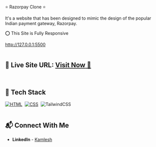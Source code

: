 ⭐ Razorpay Clone ⭐

It's a website that has been designed to mimic the design of the popular Indian payment gateway, Razorpay.

⭕ This Site is Fully Responsive

http://127.0.0.1:5500
<br>
<br>

## 📌 **Live Site URL:** <a href="https://codehelp-razorpay-clone.netlify.app/">**Visit Now** 🚀</a>

<br>

## 📌 Tech Stack

[![HTML](https://img.shields.io/badge/html5%20-%23E34F26.svg?&style=for-the-badge&logo=html5&logoColor=white)](https://github.com/prakash-naikwadi)&nbsp;
[![CSS](https://img.shields.io/badge/css3%20-%231572B6.svg?&style=for-the-badge&logo=css3&logoColor=white)](https://github.com/prakash-naikwadi)&nbsp;
<img alt="TailwindCSS" src="https://img.shields.io/badge/Tailwind_CSS-38B2AC?style=for-the-badge&logo=tailwind-css&logoColor=white"/>&nbsp;
<br>
<br>

## 📬 Connect With Me

- **LinkedIn** - [Kamlesh](https://www.linkedin.com/in/kamlesh-2nd-b08306259/)
